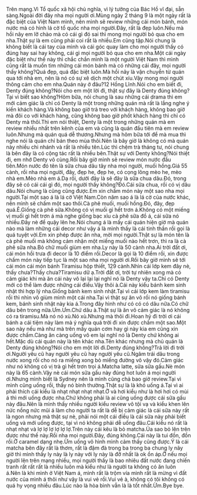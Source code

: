 Trên mạng.Vì Tổ quốc xã hội chủ nghĩa, vì lý tưởng của Bác Hồ vĩ đại, sẵn sàng.Ngoài đời đây nha mọi người ơi.Mùng ngày 2 tháng 9 là một ngày rất là đặc biệt của Việt Nam mình, nên mình sẽ review những cái món bánh, món nước mà có hình lá cờ tổ quốc nha mọi người.Đây, rất là đẹp luôn.Nếu mà hồi nãy em lỡ chào mà có cái gì đó sai thì mong mọi người bỏ qua cho em nha.Thật sự là em cũng phải coi rất là nhiều.Em cũng tập.Nói chung là không biết là cái tay của mình và cái góc quay làm cho mọi người thấy có đúng hay sai hay không, cái gì mọi người bỏ qua cho em nha.Một cái ngày đặc biệt như thế này thì chắc chắn mình là một người Việt Nam thì mình cũng rất là muốn tìm những cái món bánh mà có những cái đây, mọi người thấy không?Quá đẹp, quá đặc biệt luôn.Mà hồi nãy là vận chuyển từ quán qua tới nhà em, nên là nó có sự xê dịch một chút xíu.Vậy mong mọi người thông cảm cho em nha.Quán này ở đâu?12 Hồng Lĩnh.Nói cho em biết đi, Denty đúng không?Nói cho em một lời đi, thật sự đây là Denty đúng không?Tại vì biết sao không?Hôm bữa, nói chung là sau những cái drama thì em mới cảm giác là chỉ có Denty là một trong những quán mà rất là lắng nghe ý kiến khách hàng.Và không bao giờ trả treo với khách hàng, không bao giờ mà đôi co với khách hàng, cũng không bao giờ phốt khách hàng thì chỉ có Denty mà thôi.Thì em nói thiệt, Denty là một trong những quán mà em review nhiều nhất trên kênh của em và cũng là quán đầu tiên mà em review luôn.Nhưng mà quán quá dễ thương.Nhưng mà hôm bữa tới để mà mua thì nghe nói là quán chỉ bán theo mùa thôi.Nên là bây giờ là không có mà quán này nhiều chi nhánh và rất là nhiều tên.Lúc thì chệm trà tháng tư, nói chung là bên đây là có cộng tác rất là nhiều bên.Thật sự với Denty không?Nói thiệt đi, em nhớ Denty vô cùng.Rồi bây giờ mình sẽ review món nước đầu tiên.Món nước đó tên là sữa chua dâu tây nha mọi người, muối hồng.Giá 55 cành, rồi nha mọi người, đây, đẹp he, đẹp he, có cọng lông mèo he, mèo nhà em.Mèo nhà em á.Dạ rồi, dưới đây là sẽ đây là sữa chua dâu.Đó, trong đây sẽ có cái cái gì đó, mọi người thấy không?Đó.Cái sữa chua, rồi có vị dâu dâu.Nói chung là cũng cũng được.Em xin chấm món này một sao nha mọi người.Tại một sao á là lá cờ Việt Nam.Còn năm sao á là lá cờ của nước khác, nên mình sẽ chấm một sao thôi.Cà phê muối, muối hồng.Đó, đây, đẹp quá.Ê.Giống cà phê sữa.Không có vị muối gì hết trơn á.Không có một miếng vị muối gì hết trơn á mà nghe giống bạc xỉu cà phê sữa đồ á, cái sữa nó nhiều.Đây nè để quậy lên he.Nói chung á là mấy cái quán hiện giờ mà quán nào mà làm những cái decor như vậy á là mình thấy là cái tinh thần rồi gọi là quá tuyệt vời.Em xin phép được ăn nha, mời mọi người.Thật sự là món tên là cà phê muối mà không cảm nhận một miếng muối nào hết trơn, thì ra là cà phê sữa nha.Bỏ chữ muối giùm em nha.Ly này là 50 cành nha.Ai trời đất ơi, cái món hồi trưa đi decor là 10 điểm rồi.Decor là gọi là 10 điểm rồi, xin được chấm món này tiếp tục là một sao nha mọi người ơi.Rồi bây giờ mình sẽ tới cái món cái món bánh Tiramisu hộp thiết, 129 cành.Nhìn cái lớp kem đây nè, thấy chưa?Thấy chưa?Tiramisu dữ ạ.Trời đất ơi, trời tự nhiên xong mà có cảm giác khi mà ăn cái này vô lại lại lại nghĩ nó là Denty vậy ta.Chỉ có Denty mới có thể làm được những cái điều.Vậy thôi à.Cái này kiểu bánh kem sinh nhật thì hợp lý nha.Giống bánh kem sinh nhật.Tại vì cái lớp kem làm tiramisu rồi thì nhìn vô giùm mình một cái nha.Tại vì thật sự ăn vô rồi nó giống bánh kem, bánh sinh nhật này kia á.Trong đây hình như có có có dâu nữa.Có chữ dâu bên trong nữa.Ưm.Ưm.Chứ dâu à.Thật sự là ăn vô cảm giác là nó không có ra tiramisu.Mà nó nó xù.Nó xù.Nhưng mà thôi đi.Hoan hỷ đi trời ơi cái bánh a cái tiệm này làm mà ý nghĩa quá trời đi xin được chấm một sao.Một sao này nếu mà như mà trên mấy quán cơm hay gì này kia em cũng xin được chấm.Càng ăn càng uống vô em lại nghĩ nó là Denty chứ không ai hết.Mặc dù cái quán này là tên khác nha.Tên khác nhưng mà chủ quán là Denty đúng không?Nói cho em một lời đi.Denty đúng không?Trả lời đi trời ơi.Người yêu cũ hay người yêu cũ hay người yêu cũ.Ngâm trái dâu trong nước xong rồi cho nó ra miếng xong bỏ miếng đường vô vậy đó.Cảm giác như nó không có vị trà gì hết trơn trọi á.Matcha latte, sữa sữa gấu.Nè món này là 65 cành.Vậy nè cái món sữa gấu này đúng hot luôn á mọi người ơi.Nhưng mình biết là Sydney nên là mình cũng chả bao giờ review.Tại vì mình cũng uống rồi, thấy nó bình thường.Thật sự là là khó uống á.Tại vì ai phải thích cái kiểu là nhạt nhạt nhạt nhạt.Ờ và hơi kiểu như là hơi hơi có mùi á thì mới uống được nha.Chứ không phải là ai cũng uống được cái sữa gấu này đâu.Nên là mình thấy nhiều người kiểu review vô tội vạ và kiểu khen lên nức nồng nức mũi á làm cho người ta rất là dễ bị cảm giác là cái sữa này rất là ngon nhưng mà thật sự nè, phải nói một cái điều là cái sữa này phải biết uống và mới uống được, tại vì nó không phải dễ uống đâu.Cái kiểu nó rất là nhạt nhạt và lợ lợ lợ lợ lợ lợ.Trên này cái kêu là bỏ matcha.Ủa sao bỏ lên trên được như thế này.Rồi nha mọi người.Đây, đúng không.Cái này là tui đồn, đồn rồi.Ờ caramel dạng nhẹ.Ừm uống vô hình mình cảm thấy cũng được.Ý là cái matcha bên đây rất là thơm, rất là đậm đà trong ba trong ba chung ly nãy giờ thì mình thấy ly này là ly này với ly này là đỡ nhất là ok ổn áp.Ờ nếu mọi người lên trên mạng nhiều, mọi người thấy là bao nhiêu đất nước đang chiến tranh rất rất rất là nhiều luôn mà kiểu như là người ta không có ăn luôn á.Nên là khi mình ở Việt Nam á, mình rất là trộm vía mình rất là mừng vì đất nước của mình á thôi như vậy là vui vẻ rồi.Vui vẻ à, không có tôi không có quá hy vọng nhiều đâu.Lúc nào là hòa bình vẫn là là tốt nhất.Ừm.Bye bye.